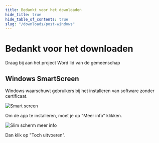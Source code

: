 ```yaml
---
title: Bedankt voor het downloaden
hide_title: true
hide_table_of_contents: true
slug: "/downloads/post-windows"
---
```


<div className="text-center margin-top--xl">

# Bedankt voor het downloaden

<div className="row margin-bottom--lg padding--sm flex-center">
<Link className="button button--outline button--warning button--lg margin--sm" href="/contributing">
  Draag bij aan het project
</Link>
<Link className="button button--outline button--info button--lg margin--sm" href="https://linwood.dev/matrix">
  Word lid van de gemeenschap
</Link>

</div>

## Windows SmartScreen


Windows waarschuwt gebruikers bij het installeren van software zonder certificaat.

![Smart screen](/img/smart-screen.png)

Om de app te installeren, moet je op "Meer info" klikken.

![Slim scherm meer info](/img/smart-screen-more-info.png)

Dan klik op "Toch uitvoeren".

</div>
